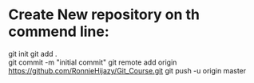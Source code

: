 # Create New repository on th commend line:
git init
git add .       
git commit -m "initial commit"
git remote add origin https://github.com/RonnieHijazy/Git_Course.git
git push -u origin master
